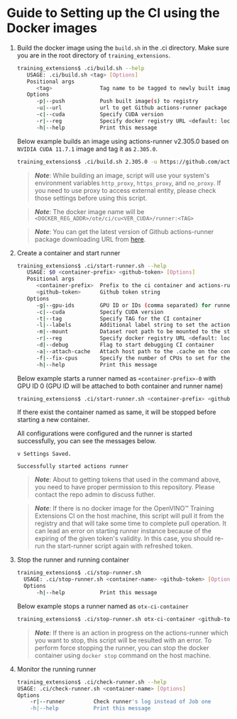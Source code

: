# Guide to Setting up the CI using the Docker images

1. Build the docker image using the `build.sh` in the .ci directory.
   Make sure you are in the root directory of `training_extensions`.

   ```bash
   training_extensions$ .ci/build.sh --help
      USAGE: .ci/build.sh <tag> [Options]
      Positional args
         <tag>               Tag name to be tagged to newly built image
      Options
         -p|--push           Push built image(s) to registry
         -u|--url            url to get Github actions-runner package
         -c|--cuda           Specify CUDA version
         -r|--reg            Specify docker registry URL <default: local>
         -h|--help           Print this message
   ```

   Below example builds an image using actions-runner v2.305.0 based on `NVIDIA CUDA 11.7.1` image and tag it as `2.305.0`.

   ```bash
   training_extensions$ .ci/build.sh 2.305.0 -u https://github.com/actions/runner/releases/download/v2.305.0/actions-runner-linux-x64-2.305.0.tar.gz -c 11.7.1
   ```

   > **_Note_**: While building an image, script will use your system's environment variables `http_proxy`, `https_proxy`, and `no_proxy`. If you need to use proxy to access external entity, please check those settings before using this script.

   <!-- -->

   > **_Note_**: The docker image name will be `<DOCKER_REG_ADDR>/ote/ci/cu<VER_CUDA>/runner:<TAG>`

   <!-- -->

   > **_Note_**: You can get the latest version of Github actions-runner package downloading URL from [here](https://github.com/actions/runner/releases).

1. Create a container and start runner

   ```bash
   training_extensions$ .ci/start-runner.sh --help
      USAGE: $0 <container-prefix> <github-token> [Options]
      Positional args
         <container-prefix>  Prefix to the ci container and actions-runner
         <github-token>      Github token string
      Options
         -g|--gpu-ids        GPU ID or IDs (comma separated) for runner or 'all'
         -c|--cuda           Specify CUDA version
         -t|--tag            Specify TAG for the CI container
         -l|--labels         Additional label string to set the actions-runner
         -m|--mount          Dataset root path to be mounted to the started container (absolute path)
         -r|--reg            Specify docker registry URL <default: local>
         -d|--debug          Flag to start debugging CI container
         -a|--attach-cache   Attach host path to the .cache on the container
         -f|--fix-cpus       Specify the number of CPUs to set for the CI container
         -h|--help           Print this message
   ```

   Below example starts a runner named as `<container-prefix>-0` with GPU ID 0 (GPU ID will be attached to both container and runner name)

   ```bash
   training_extensions$ .ci/start-runner.sh <container-prefix> <github-token> -g 0
   ```

   If there exist the container named as same, it will be stopped before starting a new container.

   All configurations were configured and the runner is started successfully, you can see the messages below.

   ```
   v Settings Saved.

   Successfully started actions runner
   ```

   > **_Note_**: About to getting tokens that used in the command above, you need to have proper permission to this repository. Please contact the repo admin to discuss futher.

   <!-- -->

   > **_Note_**: If there is no docker image for the OpenVINO™ Training Extensions CI on the host machine, this script will pull it from the registry and that will take some time to complete pull operation. It can lead an error on starting runner instance because of the expiring of the given token's validity. In this case, you should re-run the start-runner script again with refreshed token.

1. Stop the runner and running container

   ```bash
   training_extensions$ .ci/stop-runner.sh
     USAGE: .ci/stop-runner.sh <container-name> <github-token> [Options]
     Options
         -h|--help           Print this message
   ```

   Below example stops a runner named as `otx-ci-container`

   ```bash
   training_extensions$ .ci/stop-runner.sh otx-ci-container <github-token>
   ```

   > **_Note_**: If there is an action in progress on the actions-runner which you want to stop, this script will be resulted with an error. To perform force stopping the runner, you can stop the docker container using `docker stop` command on the host machine.

1. Monitor the running runner
   ```bash
   training_extensions$ .ci/check-runner.sh --help
   USAGE: .ci/check-runner.sh <container-name> [Options]
   Options
       -r|--runner         Check runner's log instead of Job one
       -h|--help           Print this message
   ```
